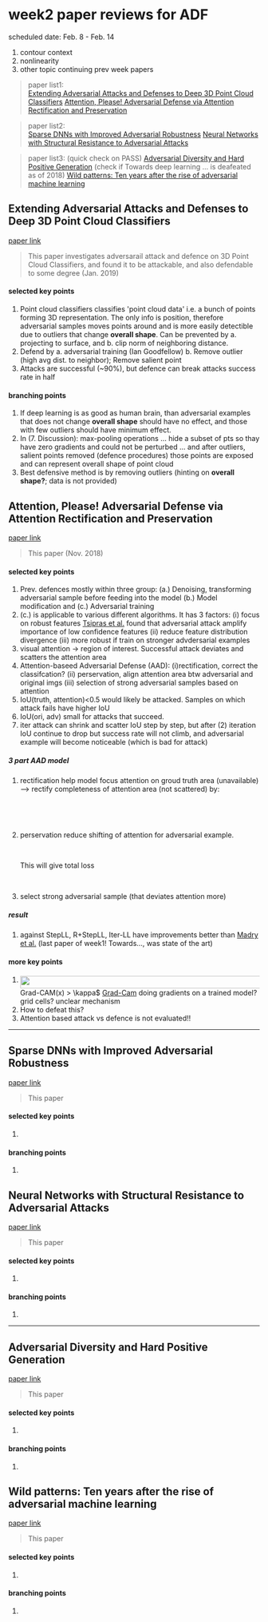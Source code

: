 
# week2 paper reviews for ADF
scheduled date: Feb. 8 - Feb. 14    

1. contour context
2. nonlinearity
3. other topic continuing prev week papers
> paper list1:  
[Extending Adversarial Attacks and Defenses to Deep 3D Point Cloud Classifiers](#Extending-Adversarial-Attacks-and-Defenses-to-Deep-3D-Point-Cloud-Classifiers)
[Attention, Please! Adversarial Defense via Attention Rectification and Preservation](#Attention-Please-Adversarial-Defense-via-Attention-Rectification-and-Preservation)

> paper list2:  
[Sparse DNNs with Improved Adversarial Robustness](#Sparse-DNNs-with-Improved-Adversarial-Robustness)
[Neural Networks with Structural Resistance to Adversarial Attacks](#Neural-Networks-with-Structural-Resistance-to-Adversarial-Attacks)

> paper list3:
> (quick check on PASS)
> [Adversarial Diversity and Hard Positive Generation](#Adversarial-Diversity-and-Hard-Positive-Generation)
>(check if Towards deep learning ... is deafeated as of 2018)
>[Wild patterns: Ten years after the rise of adversarial machine learning](#Wild-patterns-Ten-years-after-the-rise-of-adversarial-machine-learning)
## Extending Adversarial Attacks and Defenses to Deep 3D Point Cloud Classifiers 
[paper link](https://arxiv.org/abs/1901.03006)
>This paper investigates adversarail attack and defence on 3D Point Cloud Classifiers, and found it to be attackable, and also defendable to some degree
>(Jan. 2019)

#### selected key points
1. Point cloud classifiers classifies 'point cloud data' i.e. a bunch of points forming 3D representation. The only info is position, therefore adversarial samples moves points around and is more easily detectible due to outliers that change **overall shape**. Can be prevented by a. projecting to surface, and b. clip norm of neighboring distance.
2. Defend by a. adversarial training (Ian Goodfellow) b. Remove outlier (high avg dist. to neighbor); Remove salient point 
3. Attacks are successful (~90%), but defence can break attacks success rate in half
#### branching points
1. If deep learning is as good as human brain, than adversarial examples that does not change **overall shape** should have no effect, and those with few outliers should have minimum effect.
2. In (7. Discussion): max-pooling operations ... hide a subset of pts so thay have zero gradients and could not be perturbed ... and after outliers, salient points removed (defence procedures) those points are exposed and can represent overall shape of point cloud
3. Best defensive method is by removing outliers (hinting on **overall shape?**; data is not provided)

## Attention, Please! Adversarial Defense via Attention Rectification and Preservation
[paper link](https://arxiv.org/abs/1811.09831)
>This paper 
>(Nov. 2018)

#### selected key points
1. Prev. defences mostly within three group: (a.) Denoising, transforming adversarial sample before feeding into the model (b.) Model modification and (c.) Adversarial training
2. (c.) is applicable to various different algorithms. It has 3 factors: (i) focus on robust features [Tsipras et al.](https://arxiv.org/abs/1805.12152) found that adversarial attack amplify importance of low confidence features (ii) reduce feature distribution divergence (iii) more robust if train on stronger advdersarial examples
3. visual attention -> region of interest. Successful attack deviates and scatters the attention area
4. Attention-baseed Adversarial Defense (AAD): (i)rectification, correct the classifcation? (ii) perservation, align attention area btw adversarial and original imgs (iii) selection of strong adversarial samples based on attention
5. IoU(truth, attention)<0.5 would likely be attacked.  Samples on which attack fails have higher IoU
6. IoU(ori, adv) small for attacks that succeed.
7. iter attack can shrink and scatter IoU step by step, but after (2) iteration IoU continue to drop but success rate will not climb, and adversarial example will become noticeable (which is bad for attack)

##### 3 part AAD model
1. rectification
help model focus attention on groud truth area (unavailable) --> rectify completeness of attention area (not scattered) by: <p align="center"><img src="/doc/paper_review/tex/67c7802ba5bfcb5a76de9c251df1efb5.svg?invert_in_darkmode&sanitize=true" align=middle width=160.76281154999998pt height=16.438356pt/></p> <p align="center"><img src="/doc/paper_review/tex/fcbf666e1fe006969c45ed112da08759.svg?invert_in_darkmode&sanitize=true" align=middle width=232.53807224999997pt height=16.438356pt/></p>
2. perservation
reduce shifting of attention for adversarial example. <p align="center"><img src="/doc/paper_review/tex/012fae5bdc99fd0f6669c91e8f6c5792.svg?invert_in_darkmode&sanitize=true" align=middle width=226.27539495pt height=16.438356pt/></p>This will give total loss <p align="center"><img src="/doc/paper_review/tex/6d5baf5f91e7321f549ae91edd1675a5.svg?invert_in_darkmode&sanitize=true" align=middle width=248.50941224999997pt height=17.031940199999998pt/></p>

3. select strong adversarial sample (that deviates attention more)

##### result
1. against StepLL, R+StepLL, Iter-LL have improvements better than [Madry et al.](https://arxiv.org/abs/1706.06083) (last paper of week1! Towards..., was state of the art)

#### more key points
1. <img src="/doc/paper_review/tex/c87e803bc91881c3b1545e3dc49a776c.svg?invert_in_darkmode&sanitize=true" align=middle width=1583.3824907999997pt height=24.65753399999998pt/>Grad-CAM(x) > \kappa$ [Grad-Cam](https://arxiv.org/abs/1610.02391) doing gradients on a trained model? grid cells? unclear mechanism
3. How to defeat this?
4. Attention based attack vs defence is not evaluated!!



---
## Sparse DNNs with Improved Adversarial Robustness
[paper link](https://papers.nips.cc/paper/7308-sparse-dnns-with-improved-adversarial-robustness.pdf)
>This paper 

#### selected key points
1.
#### branching points
1.

## Neural Networks with Structural Resistance to Adversarial Attacks
[paper link](https://arxiv.org/abs/1809.09262)
>This paper 

#### selected key points
1.
#### branching points
1.

---

## Adversarial Diversity and Hard Positive Generation

[paper link](https://arxiv.org/abs/1605.01775)
>This paper 

#### selected key points
1.
#### branching points
1.

## Wild patterns: Ten years after the rise of adversarial machine learning

[paper link](https://www.sciencedirect.com/science/article/pii/S0031320318302565)
>This paper 

#### selected key points
1.
#### branching points
1.
